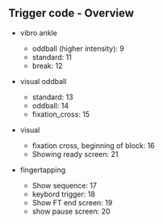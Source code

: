 ## Trigger code - Overview

- vibro ankle
  + oddball  (higher intensity): 9
  + standard: 11
  + break: 12

- visual oddball
  + standard: 13
  + oddball: 14
  + fixation_cross: 15

- visual
  +  fixation cross, beginning of block: 16
  + Showing ready screen: 21


- fingertapping
  + Show sequence: 17
  + keybord trigger: 18
  + Show FT end screen: 19
  + show pause screen: 20
